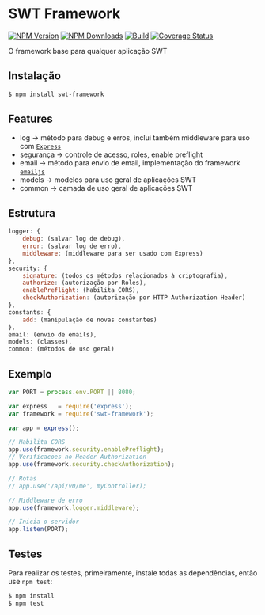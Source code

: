 # SWT Framework

  [![NPM Version][npm-image]][downloads-url]
  [![NPM Downloads][downloads-image]][downloads-url]
  [![Build][travis-image]][travis-url]
  [![Coverage Status][coveralls-image]][coveralls-url]

O framework base para qualquer aplicação SWT

## Instalação
```bash
$ npm install swt-framework
```
	
## Features
 - log -> método para debug e erros, inclui também middleware para uso com [`Express`](https://github.com/expressjs/express)
 - segurança -> controle de acesso, roles, enable preflight
 - email -> método para envio de email, implementação do framework [`emailjs`](https://github.com/eleith/emailjs)
 - models -> modelos para uso geral de aplicações SWT
 - common -> camada de uso geral de aplicações SWT

## Estrutura
```javascript
logger: {
    debug: (salvar log de debug),
    error: (salvar log de erro),
    middleware: (middleware para ser usado com Express)
},
security: {
    signature: (todos os métodos relacionados à criptografia),
    authorize: (autorização por Roles),
    enablePreflight: (habilita CORS),
    checkAuthorization: (autorização por HTTP Authorization Header)
},
constants: {
    add: (manipulação de novas constantes)
},
email: (envio de emails),
models: (classes),
common: (métodos de uso geral)
```

## Exemplo
```javascript
var PORT = process.env.PORT || 8080;

var express   = require('express');
var framework = require('swt-framework');

var app = express();

// Habilita CORS
app.use(framework.security.enablePreflight);
// Verificacoes no Header Authorization
app.use(framework.security.checkAuthorization);

// Rotas
// app.use('/api/v0/me', myController);

// Middleware de erro
app.use(framework.logger.middleware);

// Inicia o servidor
app.listen(PORT);
```

## Testes

  Para realizar os testes, primeiramente, instale todas as dependências, então use `npm test`:

```bash
$ npm install
$ npm test
```

[npm-image]: https://img.shields.io/npm/v/swt-framework.svg
[npm-url]: https://npmjs.org/package/swt-framework.svg
[downloads-image]: https://img.shields.io/npm/dm/swt-framework.svg.svg
[downloads-url]: https://npmjs.org/package/swt-framework
[travis-image]: https://img.shields.io/travis/nmdantas/swt-framework/master.svg
[travis-url]: https://travis-ci.org/nmdantas/swt-framework
[coveralls-image]: https://img.shields.io/coveralls/nmdantas/swt-framework/master.svg
[coveralls-url]: https://coveralls.io/github/nmdantas/swt-framework?branch=master

